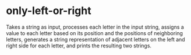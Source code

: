 # only-left-or-right
Takes a string as input,  processes each letter in the input string, assigns a value to each letter based on its position and the positions of neighboring letters, generates a string representation of adjacent letters on the left and right side for each letter, and prints the resulting two strings.
